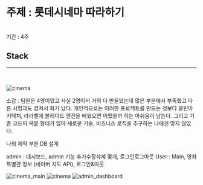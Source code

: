 주제 : 롯데시네마 따라하기
================================================
<br>
기간 : 4주


## Stack
-----------------------
<br>

![cinema](https://user-images.githubusercontent.com/39996770/71716970-de041d00-2e59-11ea-8912-8b77745e97c8.PNG)

소감 : 팀원은 4명이었고 사실 2명이서 거의 다 만들었는데 많은 부분에서 부족했고 다른 시험과도 겹쳐서 화가 났다. 
개인적으로는 이러한 프로젝트를 만드는 것보다 클린아키텍처, 라라벨에 블레이드 엔진을 배웠으면 어땠을까 하는 아쉬움이 남는다.
그리고 기존 코드의 복붙 형태가 많아 새로운 기술, 비즈니스 로직을 추구하는 나에겐 맞지 않았다. 

나의 제작 부분 
DB 설계

admin : 대시보드, admin 기능 추가수정삭제 몇개, 로그인로그아웃
User : Main, 영화 특별관 정보 (네이버 지도 API), 로그인&아웃

 
![cinema_main](https://user-images.githubusercontent.com/39996770/71716235-5e754e80-2e57-11ea-875c-0fbcd3f63c17.png)
![cinema](https://user-images.githubusercontent.com/39996770/71716237-5f0de500-2e57-11ea-9438-4459f0b8d647.png)
![admin_dashboard](https://user-images.githubusercontent.com/39996770/71716238-5f0de500-2e57-11ea-9ebf-f01ee4405943.png)

